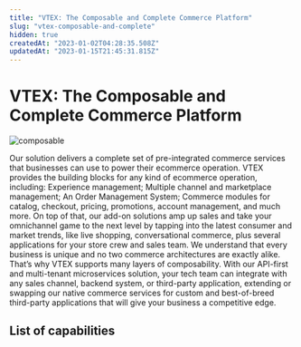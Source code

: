 ```yaml
---
title: "VTEX: The Composable and Complete Commerce Platform"
slug: "vtex-composable-and-complete"
hidden: true
createdAt: "2023-01-02T04:28:35.508Z"
updatedAt: "2023-01-15T21:45:31.815Z"
---
```

# VTEX: The Composable and Complete Commerce Platform

![composable](https://raw.githubusercontent.com/vtexdocs/dev-portal-content/main/images/composable.png)

Our solution delivers a complete set of pre-integrated commerce services that businesses can use to power their ecommerce operation.
VTEX provides the building blocks for any kind of ecommerce operation, including:
Experience management;
Multiple channel and marketplace management;
An Order Management System;
Commerce modules for catalog, checkout, pricing, promotions, account management, and much more.
On top of that, our add-on solutions amp up sales and take your omnichannel game to the next level by tapping into the latest consumer and market trends, like live shopping, conversational commerce, plus several applications for your store crew and sales team.
We understand that every business is unique and no two commerce architectures are exactly alike. That’s why VTEX supports many layers of composability. With our API-first and multi-tenant microservices solution, your tech team can integrate with any sales channel, backend system, or third-party application, extending or swapping our native commerce services for custom and best-of-breed third-party applications that will give your business a competitive edge.
## List of capabilities 







